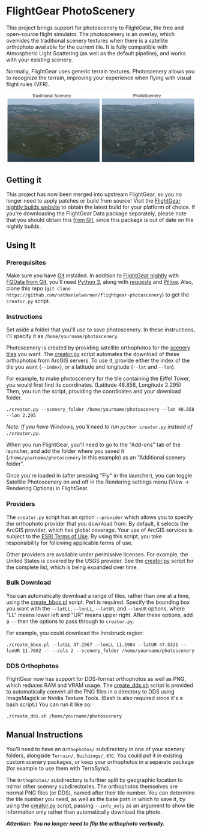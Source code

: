 # FlightGear PhotoScenery

This project brings support for photoscenery to FlightGear, the free and open-source flight simulator.
The photoscenery is an overlay, which overrides the traditional scenery textures when there is a satellite orthophoto available for the current tile.
It is fully compatible with Atmospheric Light Scattering (as well as the default pipeline), and works with your existing scenery.

Normally, FlightGear uses generic terrain textures. Photoscenery allows you to recognize the terrain, improving your experience when flying with visual flight rules (VFR).

![Traditional vs photoscenery comparison](screenshots/ksba-photo-comparison-compositor.jpg)

## Getting it

This project has now been merged into upstream FlightGear, so you no longer need to apply patches or build from source! Visit the [FlightGear nightly builds website](http://download.flightgear.org/builds/nightly/) to obtain the latest build for your platform of choice. If you're downloading the FlightGear Data package separately, please note that you should obtain this [from Git](https://sourceforge.net/p/flightgear/fgdata/ci/next/tree/), since this package is out of date on the nightly builds.

## Using It

### Prerequisites

Make sure you have [Git](https://git-scm.com/) installed. In addition to [FlightGear nightly](http://download.flightgear.org/builds/nightly/) with [FGData from Git](https://sourceforge.net/p/flightgear/fgdata/ci/next/tree/), you'll need [Python 3](https://www.python.org/downloads/), along with [requests](https://pypi.org/project/requests/) and [Pillow](https://pypi.org/project/Pillow/). Also, clone this repo (`git clone https://github.com/nathanielwarner/flightgear-photoscenery`) to get the `creator.py` script.

### Instructions

Set aside a folder that you'll use to save photoscenery. In these instructions, I'll specify it as `/home/yourname/photoscenery`.

Photoscenery is created by providing satellite orthophotos for the [scenery tiles](http://wiki.flightgear.org/Tile_Index_Scheme) you want. The [creator.py](creator.py) script automates the download of these orthophotos from ArcGIS servers. To use it, provide either the index of the tile you want (`--index`), or a latitude and longitude (`--lat` and `--lon`).

For example, to make photoscenery for the tile containing the Eiffel Tower, you would first find its coordinates. (Latitude 48.858, Longitude 2.295) Then, you run the script, providing the coordinates and your download folder.

```
./creator.py --scenery_folder /home/yourname/photoscenery --lat 48.858 --lon 2.295
```

_Note: If you have Windows, you'll need to run `python creator.py` instead of `./creator.py`._

When you run FlightGear, you'll need to go to the "Add-ons" tab of the launcher, and add the folder where you saved it (`/home/yourname/photoscenery` in this example) as an "Additional scenery folder".

Once you're loaded in (after pressing "Fly" in the launcher), you can toggle Satellite Photoscenery on and off in the Rendering settings menu (View -> Rendering Options) in FlightGear.

### Providers

The `creator.py` script has an option `--provider` which allows you to specify the orthophoto provider that you download from. By default, it selects the ArcGIS provider, which has global coverage. Your use of ArcGIS services is subject to the [ESRI Terms of Use](https://www.esri.com/en-us/legal/terms/full-master-agreement). By using this script, you take responsibility for following applicable terms of use.

Other providers are available under permissive licenses. For example, the United States is covered by the USGS provider. See the [creator.py](creator.py) script for the complete list, which is being expanded over time.

### Bulk Download

You can automatically download a range of tiles, rather than one at a time, using the [create_bbox.pl](create_bbox.pl) script. Perl is required. Specify the bounding box you want with the `--latLL`, `--lonLL`, `--latUR`, and `--lonUR` options, where "LL" means lower left and "UR" means upper right. After these options, add a `--` then the options to pass through to `creator.py`.

For example, you could download the Innsbruck region:
```
./create_bbox.pl --latLL 47.1967 --lonLL 11.1984 --latUR 47.5321 --lonUR 11.7682 -- --cols 2 --scenery_folder /home/yourname/photoscenery
```

### DDS Orthophotos

FlightGear now has support for DDS-format orthophotos as well as PNG, which reduces RAM and VRAM usage. The [create_dds.sh](create_dds.sh) script is provided to automatically convert all the PNG files in a directory to DDS using ImageMagick or Nvidia Texture Tools. (Bash is also required since it's a bash script.) You can run it like so:
```
./create_dds.sh /home/yourname/photoscenery
```

## Manual Instructions

You'll need to have an `Orthophotos/` subdirectory in one of your scenery folders, alongside `Terrain/`, `Buildings/`, etc. You could put it in existing custom scenery packages, or keep your orthophotos in a separate package (for example to use them with TerraSync).

The `Orthophotos/` subdirectory is further split by geographic location to mirror other scenery subdirectories. The orthophotos themselves are normal PNG files (or DDS), named after their tile number. You can determine the tile number you need, as well as the base path in which to save it, by using the [creator.py](creator.py) script, passing `--info_only` as an argument to show tile information only rather than automatically download the photo.

**_Attention: You no longer need to flip the orthophoto vertically._**
